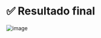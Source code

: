  #  ✅ Resultado final

 ![image](https://github.com/user-attachments/assets/1b81698b-6f99-4333-8b99-eccc33aba977)
